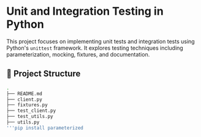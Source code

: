 # Unit and Integration Testing in Python

This project focuses on implementing unit tests and integration tests using Python's `unittest` framework. It explores testing techniques including parameterization, mocking, fixtures, and documentation.

## 📌 Project Structure

```bash
.
├── README.md
├── client.py
├── fixtures.py
├── test_client.py
├── test_utils.py
├── utils.py
'''pip install parameterized
